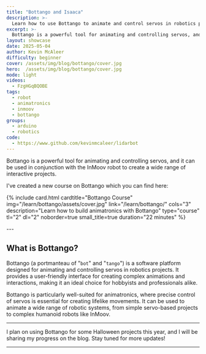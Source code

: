 ```yaml
---
title: "Bottango and Isaaca"
description: >- 
  Learn how to use Bottango to animate and control servos in robotics projects, including the InMoov robot.
excerpt: >-
  Bottango is a powerful tool for animating and controlling servos, and it can be used in conjunction with the InMoov robot to create a wide range of interactive projects.
layout: showcase
date: 2025-05-04
author: Kevin McAleer
difficulty: beginner
cover: /assets/img/blog/bottango/cover.jpg
hero:  /assets/img/blog/bottango/cover.jpg
mode: light
videos:
  - FzgHGqBQOBE
tags:
  - robot
  - animatronics
  - inmoov
  - bottango
groups:
  - arduino
  - robotics
code:
  - https://www.github.com/kevinmcaleer/lidarbot
---
```


Bottango is a powerful tool for animating and controlling servos, and it can be used in conjunction with the InMoov robot to create a wide range of interactive projects.

I've created a new course on Bottango which you can find here:

<div class="row row-cols-3">

{% include card.html cardtitle="Bottango Course" img="/learn/bottango/assets/cover.jpg" link="/learn/bottango/" cols="3" description="Learn how to build animatronics with Bottango" type="course" tl="2" dl="2" noborder=true small_title=true duration="22 minutes" %}

</div>
---

## What is Bottango?

Bottango (a portmanteau of "`bot`" and "`tango`") is a software platform designed for animating and controlling servos in robotics projects. It provides a user-friendly interface for creating complex animations and interactions, making it an ideal choice for hobbyists and professionals alike.

Bottango is particularly well-suited for animatronics, where precise control of servos is essential for creating lifelike movements. It can be used to animate a wide range of robotic systems, from simple servo-based projects to complex humanoid robots like InMoov.

---

I plan on using Bottango for some Halloween projects this year, and I will be sharing my progress on the blog. Stay tuned for more updates!

---

